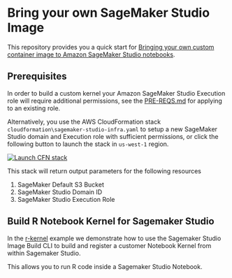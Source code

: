 # Bring your own SageMaker Studio Image

This repository provides you a quick start for
 [Bringing your own custom container image to Amazon SageMaker Studio notebooks](https://aws.amazon.com/blogs/machine-learning/bringing-your-own-custom-container-image-to-amazon-sagemaker-studio-notebooks/).

## Prerequisites

In order to build a custom kernel your Amazon SageMaker Studio Execution role will require additional permissions, see the [PRE-REQS.md](PRE-REQS.md) for applying to an existing role.

Alternatively, you use the AWS CloudFormation stack `cloudformation\sagemaker-studio-infra.yaml` to setup a new SageMaker Studio domain and Execution role with sufficient permissions, or click the following button to launch the stack in `us-west-1` region.

[![Launch CFN stack](https://s3.amazonaws.com/cloudformation-examples/cloudformation-launch-stack.png)](https://us-west-1.console.aws.amazon.com/cloudformation/home?region=us-west-1#/stacks/quickcreate?templateUrl=https%3A%2F%2Famazon-sagemaker-safe-deployment-pipeline.s3.amazonaws.com%2Fstudio-kernel%2Fsagemaker-studio-infra.yaml&stackName=sagemaker-studio-custom-kernel&param_SageMakerStudioDomainName=default)

This stack will return output parameters for the following resources
1. SageMaker Default S3 Bucket
2. SageMaker Studio Domain ID
3. SageMaker Studio Execution Role

## Build R Notebook Kernel for Sagemaker Studio

In the [r-kernel](r-kernel) example we demonstrate how to
use the Sagemaker Studio Image Build CLI to build and register
a customer Notebook Kernel from within Sagemaker Studio.

This allows you to run R code inside a Sagemaker Studio Notebook.
